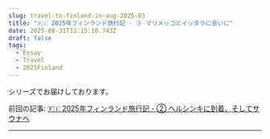 ```yaml
---
slug: travel-to-finland-in-aug-2025-03
title: "🇫🇮 2025年フィンランド旅行記 - ③ マリメッコとイッタラに会いに"
date: 2025-08-31T12:15:10.743Z
draft: false
tags:
  - Essay
  - Travel
  - 2025Finland
---
```


シリーズでお届けしております。

前回の記事: [🇫🇮 2025年フィンランド旅行記 - ② ヘルシンキに到着、そしてサウナへ](/entry/travel-to-finland-in-aug-2025-02/)

---

